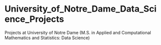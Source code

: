 # University_of_Notre_Dame_Data_Science_Projects
 
Projects at University of Notre Dame (M.S. in Applied and Computational Mathematics and Statistics: Data Science)
